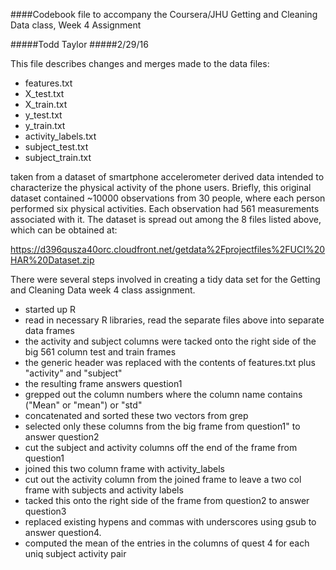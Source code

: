 ####Codebook file to accompany the Coursera/JHU Getting and Cleaning Data class, Week 4 Assignment


#####Todd Taylor
#####2/29/16


This file describes changes and merges made to the data files:

* features.txt
* X_test.txt
* X_train.txt
* y_test.txt
* y_train.txt
* activity_labels.txt
* subject_test.txt
* subject_train.txt


taken from a dataset of smartphone accelerometer derived data intended to characterize the physical
activity of the phone users.  Briefly, this original dataset contained ~10000 observations from 30 people,
where each person performed six physical activities. Each observation had 561 measurements associated
with it. The dataset is spread out among the 8 files listed above, which can be obtained at:

https://d396qusza40orc.cloudfront.net/getdata%2Fprojectfiles%2FUCI%20HAR%20Dataset.zip

There were several steps involved in creating a tidy data set for the Getting and Cleaning Data week 4 
class assignment.

* started up R
* read in necessary R libraries, read the separate files above into separate data frames
* the activity and subject columns were tacked onto the right side of the big 561 column test and train frames
* the generic header was replaced with the contents of features.txt plus "activity" and "subject"
* the resulting frame answers question1
* grepped out the column numbers where the column name contains ("Mean" or "mean") or "std" 
* concatenated and sorted these two vectors from grep 
* selected  only these columns from the big frame from question1" to answer question2
* cut the subject and activity columns off the end  of the frame from question1
* joined this two column frame with activity_labels
* cut out the activity column from the joined frame to leave a two col frame with subjects and activity labels
* tacked this onto the right side of the frame from question2 to answer question3
* replaced existing hypens  and commas with underscores using gsub to answer question4.
* computed the mean of the entries in the columns of quest 4 for each uniq subject activity pair



